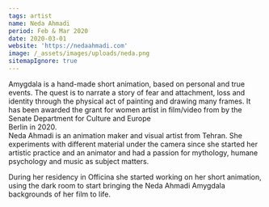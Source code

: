 ```yaml
---
tags: artist
name: Neda Ahmadi
period: Feb & Mar 2020
date: 2020-03-01
website: 'https://nedaahmadi.com'
image: /_assets/images/uploads/neda.png
sitemapIgnore: true
---
```


Amygdala is a hand-made short animation, based on personal and true events. The quest is to narrate a story of fear and attachment, loss and identity through the physical act of painting and drawing many frames. It has been awarded the grant for women artist in film/video from by the Senate Department for Culture and Europe\
Berlin in 2020.\
Neda Ahmadi is an animation maker and visual artist from Tehran. She experiments with different material under the camera since she started her artistic practice and an animator and had a passion for mythology, humane psychology and music as subject matters.

During her residency in Officina she started working on her short animation, using the dark room to start bringing the Neda Ahmadi Amygdala backgrounds of her film to life.
